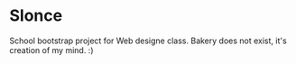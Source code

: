 # Slonce
School bootstrap project for Web designe class. Bakery does not exist, it's creation of my mind. :)
